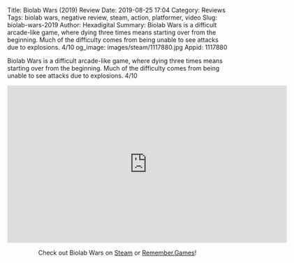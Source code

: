 Title: Biolab Wars (2019) Review
Date: 2019-08-25 17:04
Category: Reviews
Tags: biolab wars, negative review, steam, action, platformer, video
Slug: biolab-wars-2019
Author: Hexadigital
Summary: Biolab Wars is a difficult arcade-like game, where dying three times means starting over from the beginning. Much of the difficulty comes from being unable to see attacks due to explosions. 4/10
og_image: images/steam/1117880.jpg
Appid: 1117880

Biolab Wars is a difficult arcade-like game, where dying three times means starting over from the beginning. Much of the difficulty comes from being unable to see attacks due to explosions. 4/10

<center><iframe src="https://www.youtube.com/embed/-sTUbHRyiAw?feature=oembed" allow="accelerometer; autoplay; encrypted-media; gyroscope; picture-in-picture" width="640" height="360" frameborder="0"></iframe>

Check out Biolab Wars on [Steam](https://store.steampowered.com/app/1117880/?curator_clanid=34633900) or [Remember.Games](https://remember.games/game/2459/)!</center>